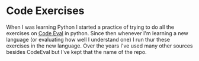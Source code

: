 # Code Exercises
When I was learning Python I started a practice of trying to do all the exercises on [Code Eval](http://www.codeeval.com) in python. Since then whenever I'm learning a new language (or evaluating how well I understand one) I run thur these exercises in the new language. Over the years I've used many other sources besides CodeEval but I've kept that the name of the repo.

